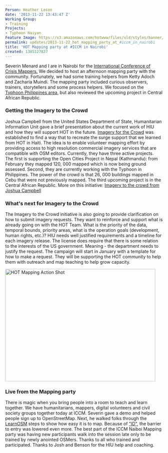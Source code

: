 ```yaml
---
Person: Heather Leson
date: '2013-11-22 13:43:47 Z'
Working Group:
- Training
Projects:
- Typhoon Haiyan
Feature Image: https://s3.amazonaws.com/hotwww/files/old/styles/banner/public/HOT_Mapping_Action_Shot_0.jpg
permalink: updates/2013-11-22_hot_mapping_party_at_#iccm_in_nairobi
title: 'HOT Mapping party at #ICCM in Nairobi'
created: 1385127827
---
```

<p>Severin Menard and I are in Nairobi for the <a href="http://crisismappers.net/">International Conference of Crisis Mappers.</a> We decided to host an afternoon mapping party with the community. Fortunately, we had some training helpers from Ketty Adoch and Zacharia Muindi. The mapping party included curious observers, trainers, storytellers and some process helpers. We focused on the <a href="http://wiki.openstreetmap.org/wiki/Typhoon_Haiyan">Typhoon Philippines area</a>, but also reviewed the upcoming project in Central African Republic.<!--break--></p><h3>Getting the Imagery to the Crowd</h3><p>Joshua Campbell from the United States Department of State, Humanitarian Information Unit gave a brief presentation about the current work of HIU and how they will support HOT in the future. <a href="https://hiu.state.gov/ittc/ittc.aspx">Imagery for the Crowd</a> was established to find a way that to recreate the surge support that we learned from HOT in Haiti. The idea is to enable volunteer mapping effort by providing access to high resolution commercial imagery services that are compatible with OSM editors. Currently, they have three active projects. The first is supporting the Open Cities Project in Nepal (Kathmandu): from February they mapped 120, 000 mapped which is now being ground assessed. Second, they are currently working with the Typhoon in Philippines. The power of the crowd is that 26, 000 buildings mapped in Cebu that were not previously mapped. The third upcoming project is in the Central African Republic. More on this initiative: <a href="http://hiu.state.gov/ittc">Imagery to the crowd from Joshua Campbell</a></p><h3><strong>What's next for Imagery to the Crowd</strong></h3><p>The Imagery to the Crowd initiative is also going to provide clarification on how to submit imagery requests. They want to reinforce and support what is already going on with the HOT Team. What is the priority of the data, temporal bounds, priority areas, what is the operation goals (development, human rights, etc.)? HIU needs well justified requirements and a timeline for each imagery release. The license does require that there is some relation to the interests of the US government. Meaning - the department needs to justify the request. The campaign will start in January with a template for how to make a request. They will be supporting the HOT community to help them with outreach and map teaching to help grow capacity.</p><p><img class="image-large" title="HOT Mapping Action Shot" src="https://s3.amazonaws.com/hotwww/files/old/styles/large/public/HOT_Mapping_Action_Shot_0_0.jpg?itok=ShoZhHYT" alt="HOT Mapping Action Shot" width="480" height="360"></p><h3>Live from the Mapping party</h3><p>There is magic when you bring people into a room to teach and learn together. We have humanitarians, mappers, digital volunteers and civil society groups together today at ICCM. Severin gave a demo and helped people sign up to OpenStreetMap. Next, he walked folks through the <a href="http://learnosm.org/en/">LearnOSM</a> steps to show how easy it is to map. Because of <a href="https://www.mapbox.com/blog/announcing-id/"> "ID"</a>, the barrier to entry was lowered even more. The best part of the ICCM Naiboi Mapping party was having new participants walk into the session late only to be trained by newly anointed OSMers. Thanks to all who trained and participated. Thanks to Josh and Benson for the HIU help and coaching.</p>
